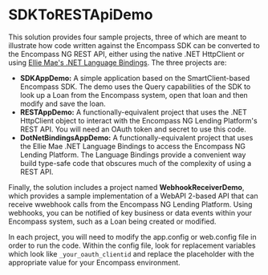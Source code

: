 # SDKToRESTApiDemo
This solution provides four sample projects, three of which are meant to illustrate how code written 
against the Encompass SDK can be converted to the Encompass NG REST API, either using the native .NET HttpClient
or using [Ellie Mae's .NET Language Bindings](https://github.com/EllieMae/developerconnect-dotnet-bindings). The three projects are:

* **SDKAppDemo:** A simple application based on the SmartClient-based Encompass SDK. The demo uses the Query capabilities of the SDK
to look up a Loan from the Encompass system, open that loan and then modify and save the loan.
* **RESTAppDemo:** A functionally-equivalent project that uses the .NET HttpClient object to interact with the Encompass NG Lending 
Platform's REST API. You will need an OAuth token and secret to use this code.
* **DotNetBindingsAppDemo:** A functionally-equivalent project that uses the Ellie Mae .NET Language Bindings to access the Encompass 
NG Lending Platform. The Language Bindings provide a convenient way build type-safe code that obscures much of the complexity of 
using a REST API.

Finally, the solution includes a project named **WebhookReceiverDemo**, which provides a sample implementation of a WebAPI 2-based API 
that can receive wwebhook calls from the Encompass NG Lending Platform. Using webhooks, you can be notified of key business or data
events within your Encompass system, such as a Loan being created or modified.

In each project, you will need to modify the app.config or web.config file in order to run the code. Within the config file, look for
replacement variables which look like `_your_oauth_clientid` and replace the placeholder with the appropriate value for your Encompass
environment.
